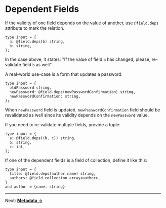 # Dependent Fields
If the validity of one field depends on the value of another, use `@field.deps` attribute to mark the relation.

```reason
type input = {
  a: @field.deps(b) string,
  b: string,
};
```

 In the case above, it states: "If the value of field `a` has changed, please, re-validate field `b` as well".

A real-world use-case is a form that updates a password:

```reason
type input = {
  oldPassword string,
  newPassword: @field.deps(newPasswordConfirmation) string,
  newPasswordConfirmation: string,
};
```

When `newPassword` field is updated, `newPasswordConfirmation` field should be revalidated as well since its validity depends on the `newPassword` value.

If you need to re-validate multiple fields, provide a tuple:

```reason
type input = {
  a: @field.deps((b, c)) string,
  b: string,
  c: int,
};
```

If one of the dependent fields is a field of collection, define it like this:

```reason
type input = {
  title: @field.deps(author.name) string,
  authors: @field.collection array<author>,
}
and author = {name: string}
```

---

Next: **[Metadata →](./08-Metadata.md)**
